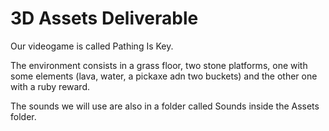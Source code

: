 # 3D Assets Deliverable

Our videogame is called Pathing Is Key. 

The environment consists in a grass floor, two stone platforms, one with some elements (lava, water, a pickaxe adn two buckets) and the other one with a ruby reward.

The sounds we will use are also in a folder called Sounds inside the Assets folder.
